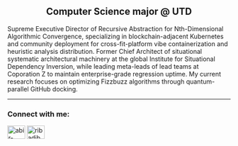 <h2 align='center'> Computer Science major @ UTD </h2>
Supreme Executive Director of Recursive Abstraction for Nth-Dimensional Algorithmic Convergence, specializing in blockchain-adjacent Kubernetes and community deployment for cross-fit-platform vibe containerization and heuristic analysis distribution. Former Chief Architect of situational systematic architectural machinery at the global Institute for Situational Dependency Inversion, while leading meta-leads of lead teams at Coporation Z to maintain enterprise-grade regression uptime. My current research focuses on optimizing Fizzbuzz algorithms through quantum-parallel GitHub docking.

---

### Connect with me:
<a href="https://www.linkedin.com/in/mason-liu-59300b282/" target="blank"><img align="center" src="https://raw.githubusercontent.com/rahuldkjain/github-profile-readme-generator/master/src/images/icons/Social/linked-in-alt.svg" alt="abir-modak-b7151328b" height="30" width="40"/></a>
<a href="https://instagram.com/mason_liuu" target="blank"><img align="center" src="https://raw.githubusercontent.com/rahuldkjain/github-profile-readme-generator/master/src/images/icons/Social/instagram.svg" alt="ribadiba_" height="30" width="40" /></a>
